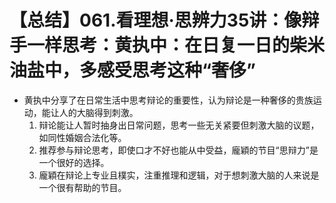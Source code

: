 # 【总结】061.看理想·思辨力35讲：像辩手一样思考：黄执中：在日复一日的柴米油盐中，多感受思考这种“奢侈”

-   黄执中分享了在日常生活中思考辩论的重要性，认为辩论是一种奢侈的贵族运动，能让人的大脑得到刺激。
    1.  辩论能让人暂时抽身出日常问题，思考一些无关紧要但刺激大脑的议题，如同性婚姻合法化等。
    2.  推荐参与辩论思考，即使口才不好也能从中受益，龐穎的节目“思辩力”是一个很好的选择。
    3.  龐穎在辩论上专业且樸实，注重推理和逻辑，对于想刺激大脑的人来说是一个很有帮助的节目。